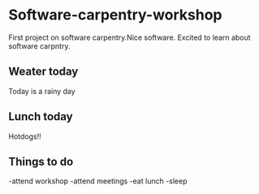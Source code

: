 # Software-carpentry-workshop
First project on software carpentry.Nice software.
Excited to learn about software carpntry.
## Weater today
Today is a rainy day
## Lunch today
Hotdogs!!
## Things to do
-attend workshop
-attend meetings
-eat lunch
-sleep
